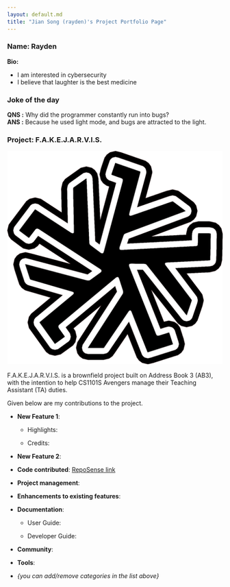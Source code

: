 ```yaml
---
layout: default.md
title: "Jian Song (rayden)'s Project Portfolio Page"
---
```


### Name: Rayden
**Bio:** <br>
* I am interested in cybersecurity
* I believe that laughter is the best medicine

### **Joke of the day**<br>
**QNS :** Why did the programmer constantly run into bugs? <br>
**ANS :** Because he used light mode, and bugs are attracted to the light.

### Project: F.A.K.E.J.A.R.V.I.S.
![Logo](images/fakejarvis.png)

F.A.K.E.J.A.R.V.I.S. is a brownfield project built on Address Book 3 (AB3), with the intention to help CS1101S Avengers manage their Teaching Assistant (TA) duties.

Given below are my contributions to the project.

* **New Feature 1**:
    * Highlights:

    * Credits:

* **New Feature 2**:

* **Code contributed**: [RepoSense link](https://tinyurl.com/CS2103T15raydenlim)

* **Project management**:

* **Enhancements to existing features**:

* **Documentation**:
    * User Guide:

    * Developer Guide:

* **Community**:

* **Tools**:

* _{you can add/remove categories in the list above}_
